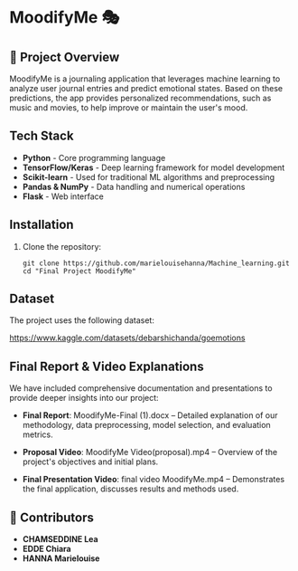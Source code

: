 # MoodifyMe 🎭

## 📌 Project Overview
MoodifyMe is a journaling application that leverages machine learning to analyze user journal entries and predict emotional states. Based on these predictions, the app provides personalized recommendations, such as music and movies, to help improve or maintain the user's mood.

## Tech Stack

- **Python** - Core programming language
- **TensorFlow/Keras** - Deep learning framework for model development
- **Scikit-learn** - Used for traditional ML algorithms and preprocessing
- **Pandas & NumPy** - Data handling and numerical operations
- **Flask** - Web interface 

## Installation

1. Clone the repository:
   ```
   git clone https://github.com/marielouisehanna/Machine_learning.git
   cd "Final Project MoodifyMe"
   ```

## Dataset

The project uses the following dataset:

https://www.kaggle.com/datasets/debarshichanda/goemotions

## Final Report & Video Explanations
We have included comprehensive documentation and presentations to provide deeper insights into our project:

- **Final Report**: MoodifyMe-Final (1).docx – Detailed explanation of our methodology, data preprocessing, model selection, and evaluation metrics.

- **Proposal Video**: MoodifyMe Video(proposal).mp4 – Overview of the project's objectives and initial plans.

- **Final Presentation Video**: final video MoodifyMe.mp4 – Demonstrates the final application, discusses results and methods used.

## 👥 Contributors
- **CHAMSEDDINE Lea**
- **EDDE Chiara**
- **HANNA Marielouise**
